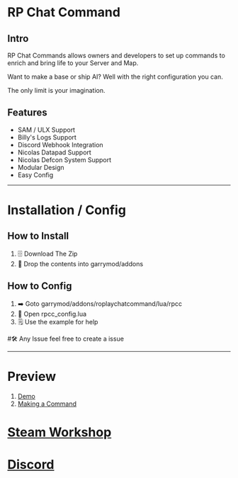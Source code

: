 # RP Chat Command

## Intro
RP Chat Commands allows owners and developers to set up commands to enrich and bring life to your Server and Map.

Want to make a base or ship AI? Well with the right configuration you can.

The only limit is your imagination.



## Features
- SAM / ULX Support
- Billy's Logs Support
- Discord Webhook Integration
- Nicolas Datapad Support
- Nicolas Defcon System Support
- Modular Design
- Easy Config

---

# Installation / Config

## How to Install
1. 🗄️ Download The Zip
2. 📁 Drop the contents into garrymod/addons

## How to Config
1. ➡️ Goto garrymod/addons/roplaychatcommand/lua/rpcc
2. 📂 Open rpcc_config.lua
3. 🗒️ Use the example for help

#🛠️ Any Issue feel free to create a issue

---

# Preview

1. [Demo](https://youtu.be/CRH7bUCvZ20)
2. [Making a Command](https://youtu.be/lyAIqwQMMMU)

# [Steam Workshop](https://steamcommunity.com/sharedfiles/filedetails/?id=2872376047)
# [Discord](https://discord.gg/MABm3uVxeZ)

